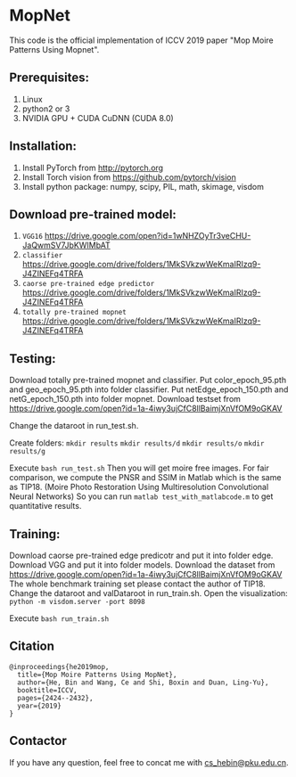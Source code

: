 # MopNet
This code is the official implementation of ICCV 2019 paper "Mop Moire Patterns Using Mopnet".

## Prerequisites:
1. Linux
2. python2 or 3
3. NVIDIA GPU + CUDA CuDNN (CUDA 8.0)

## Installation:
1. Install PyTorch from  http://pytorch.org
2. Install Torch vision from https://github.com/pytorch/vision 
3. Install python package: numpy, scipy, PIL, math, skimage, visdom

## Download pre-trained model:
1. `VGG16`  https://drive.google.com/open?id=1wNHZOyTr3veCHU-JaQwmSV7JbKWIMbAT
2. `classifier`  https://drive.google.com/drive/folders/1MkSVkzwWeKmaIRIzq9-J4ZINEFq4TRFA
3. `caorse pre-trained edge predictor`  https://drive.google.com/drive/folders/1MkSVkzwWeKmaIRIzq9-J4ZINEFq4TRFA
4. `totally pre-trained mopnet`  https://drive.google.com/drive/folders/1MkSVkzwWeKmaIRIzq9-J4ZINEFq4TRFA

## Testing:
Download totally pre-trained mopnet and classifier.
Put color_epoch_95.pth and geo_epoch_95.pth into folder classifier. 
Put netEdge_epoch_150.pth and netG_epoch_150.pth into folder mopnet.
Download testset from 
https://drive.google.com/open?id=1a-4iwy3ujCfC8llBaimjXnVfOM9oGKAV

Change the dataroot in run_test.sh.

Create folders:
    `mkdir results`
    `mkdir results/d`
    `mkdir results/o`
    `mkdir results/g`

Execute
`bash run_test.sh`
Then you will get moire free images.
For fair comparison, we compute the PNSR and SSIM in Matlab which is the same as TIP18. 
(Moire Photo Restoration Using Multiresolution Convolutional Neural Networks)
So you can run 
`matlab test_with_matlabcode.m`
to get quantitative results.

## Training:
Download caorse pre-trained edge predicotr and put it into folder edge.
Download VGG and put it into folder models.
Download the dataset from 
https://drive.google.com/open?id=1a-4iwy3ujCfC8llBaimjXnVfOM9oGKAV
The whole benchmark training set please contact the author of TIP18. 
Change the dataroot and valDataroot in run_train.sh.
Open the visualization:
`python -m visdom.server -port 8098`

Execute
`bash run_train.sh`

## Citation 
```
@inproceedings{he2019mop,
  title={Mop Moire Patterns Using MopNet},
  author={He, Bin and Wang, Ce and Shi, Boxin and Duan, Ling-Yu},
  booktitle=ICCV,
  pages={2424--2432},
  year={2019}
}
```

## Contactor
If you have any question, feel free to concat me with cs_hebin@pku.edu.cn.





